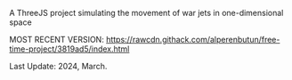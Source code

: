 A ThreeJS project simulating the movement of war jets in one-dimensional space

MOST RECENT VERSION: https://rawcdn.githack.com/alperenbutun/free-time-project/3819ad5/index.html

Last Update: 2024, March.

